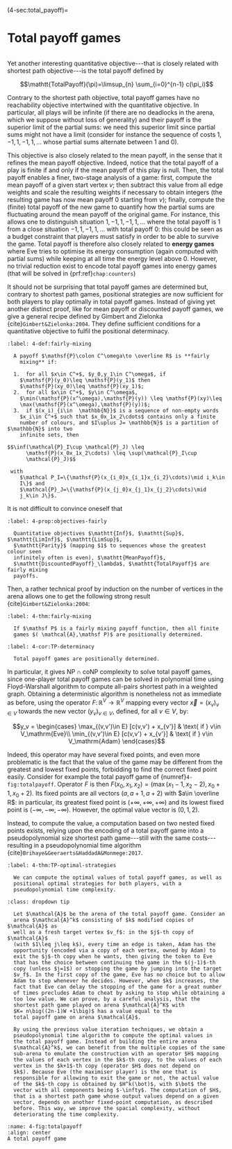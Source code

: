 (4-sec:total_payoff)=
# Total payoff games

```{math}

```

Yet another interesting quantitative objective---that is closely
related with shortest path objective---is the total payoff defined by

$$\mathtt{TotalPayoff}(\pi)=\limsup_{n} \sum_{i=0}^{n-1} c(\pi_i)$$

Contrary to the shortest path objective, total payoff games have no
reachability objective intertwined with the quantitative objective. In
particular, all plays will be infinite (if there are no deadlocks in
the arena, which we suppose without loss of generality) and their
payoff is the superior limit of the partial sums: we need this
superior limit since partial sums might not have a limit (consider for
instance the sequence of costs $1,-1,1,-1,1,\ldots$ whose partial sums
alternate between $1$ and $0$).

This objective is also closely related to the mean payoff, in the
sense that it refines the mean payoff objective. Indeed, notice that
the total payoff of a play is finite if and only if the mean payoff of
this play is null. Then, the total payoff enables a finer, two-stage
analysis of a game: first, compute the mean payoff of a given start
vertex $v$; then subtract this value from all edge weights and scale
the resulting weights if necessary to obtain integers (the resulting
game has now mean payoff 0 starting from $v$); finally, compute the
(finite) total payoff of the new game to quantify how the partial sums
are fluctuating around the mean payoff of the original game. For
instance, this allows one to distinguish situation
$1,-1,1,-1,1,\ldots$ where the total payoff is $1$ from a close
situation $-1,1,-1,1,\ldots$ with total payoff $0$: this could be seen
as a budget constraint that players must satisfy in order to be able
to survive the game. Total payoff is therefore also closely related to
**energy games** where Eve tries to optimise its energy consumption
(again computed with partial sums) while keeping at all time the
energy level above $0$. However, no trivial reduction exist to encode
total payoff games into energy games (that will be solved
in {prf:ref}`chap:counters`)

It should not be surprising that total payoff games are determined
but, contrary to shortest path games, positional strategies are now
sufficient for both players to play optimally in total payoff
games. Instead of giving yet another distinct proof, like for
mean payoff or discounted payoff games, we give a general recipe
defined by Gimbert and Zielonka {cite}`Gimbert&Zielonka:2004`. They define
sufficient conditions for a quantitative objective to fulfil the
positional determinacy.

````{prf:definition} Fairly mixing
:label: 4-def:fairly-mixing

  A payoff $\mathsf{P}\colon C^\omega\to \overline R$ is **fairly
    mixing** if:
  
  1.  for all $x\in C^+$, $y_0,y_1\in C^\omega$, if
    $\mathsf{P}(y_0)\leq \mathsf{P}(y_1)$ then
    $\mathsf{P}(xy_0)\leq \mathsf{P}(xy_1)$;
  2.  for all $x\in C^+$, $y\in C^\omega$,
    $\min(\mathsf{P}(x^\omega),\mathsf{P}(y)) \leq \mathsf{P}(xy)\leq
    \max(\mathsf{P}(x^\omega),\mathsf{P}(y))$;
  3.  if $(x_i)_{i\in  \mathbb{N}}$ is a sequence of non-empty words
    $x_i\in C^+$ such that $x_0x_1x_2\cdots$ contains only a finite
    number of colours, and $I\uplus J= \mathbb{N}$ is a partition of $\mathbb{N}$ into two
    infinite sets, then

$$\inf(\mathcal{P}_I\cup \mathcal{P}_J) \leq
      \mathsf{P}(x_0x_1x_2\cdots) \leq \sup(\mathcal{P}_I\cup
      \mathcal{P}_J)$$

 with
    $\mathcal P_I=\{\mathsf{P}(x_{i_0}x_{i_1}x_{i_2}\cdots)\mid i_k\in
    I\}$ and
    $\mathcal{P}_J=\{\mathsf{P}(x_{j_0}x_{j_1}x_{j_2}\cdots)\mid
    j_k\in J\}$.

````

It is not difficult to convince oneself that

````{prf:proposition} Previous objectives are fairly mixing
:label: 4-prop:objectives-fairly

  Quantitative objectives $\mathtt{Inf}$, $\mathtt{Sup}$, $\mathtt{LimInf}$, $\mathtt{LimSup}$,
  $\mathtt{Parity}$ (mapping $1$ to sequences whose the greatest colour seen
  infinitely often is even), $\mathtt{MeanPayoff}$,
  $\mathtt{DiscountedPayoff}_\lambda$, $\mathtt{TotalPayoff}$ are fairly mixing
  payoffs.

````

Then, a rather technical proof by induction on the number of vertices
in the arena allows one to get the following strong result {cite}`Gimbert&Zielonka:2004`:

````{prf:theorem} Fairly mixing induces positional determinacy
:label: 4-thm:fairly-mixing

  If $\mathsf P$ is a fairly mixing payoff function, then all finite
  games $( \mathcal{A},\mathsf P)$ are positionally determined.

````

````{prf:corollary} Total payoff games
:label: 4-cor:TP-determinacy

  Total payoff games are positionally determined.

````

In particular, it gives $\textrm{NP}\cap \textrm{coNP}$ complexity to solve
total payoff games, since one-player total payoff games can be solved
in polynomial time using Floyd-Warshall algorithm to compute all-pairs
shortest path in a weighted graph. Obtaining a deterministic algorithm
is nonetheless not as immediate as before, using the operator
$F\colon  \mathbb{R}^V\to  \mathbb{R}^V$ mapping every vector $\vec x=(x_v)_{v\in V}$
towards the new vector $(y_v)_{v\in V}$, defined, for all $v\in V$,
by:

$$y_v =
  \begin{cases}
    \max_{(v,v')\in E} [c(v,v') + x_{v'}] &
    \text{ if } v\in  V_\mathrm{Eve}\\
    \min_{(v,v')\in E} [c(v,v') + x_{v'}] & \text{ if } v\in  V_\mathrm{Adam}
  \end{cases}$$

Indeed, this operator may have several fixed points, and even more
problematic is the fact that the value of the game may be different
from the greatest and lowest fixed points, forbidding to find the
correct fixed point easily. Consider for example the total payoff game
of {numref}`4-fig:totalpayoff`. Operator $F$ is then
$F(x_0,x_1,x_2) = \big(\max(x_1-1,x_2-2),x_0+1,x_0+2\big)$. Its fixed
points are all vectors $(a,a+1,a+2)$ with $a\in \overline R$: in
particular, its greatest fixed point is $(+\infty, +\infty, +\infty)$
and its lowest fixed point is $(-\infty, -\infty, -\infty)$. However,
the optimal value vector is $(0,1,2)$.

Instead, to compute the value, a computation based on two nested fixed
points exists, relying upon the encoding of a total payoff game into a
pseudopolynomial size shortest path game---still with the same
costs---resulting in a pseudopolynomial time algorithm {cite}`Brihaye&Geeraerts&HaddadA&Monmege:2017`.

````{prf:theorem} Solution of total payoff games
:label: 4-thm:TP-optimal-strategies

  We can compute the optimal values of total payoff games, as well as
  positional optimal strategies for both players, with a
  pseudopolynomial time complexity.

````

````{admonition} Proof
:class: dropdown tip

  Let $\mathcal{A}$ be the arena of the total payoff game. Consider an
  arena $\mathcal{A}^k$ consisting of $k$ modified copies of $\mathcal{A}$ as
  well as a fresh target vertex $v_f$: in the $j$-th copy of $\mathcal{A}$
  (with $1\leq j\leq k$), every time an edge is taken, Adam has the
  opportunity (encoded via a copy of each vertex, owned by Adam) to
  exit the $j$-th copy when he wants, then giving the token to Eve
  that has the choice between continuing the game in the $(j-1)$-th
  copy (unless $j=1$) or stopping the game by jumping into the target
  $v_f$. In the first copy of the game, Eve has no choice but to allow
  Adam to stop whenever he decides. However, when $k$ increases, the
  fact that Eve can delay the stopping of the game for a great number
  of times precludes Adam to cheat by asking to stop while obtaining a
  too low value. We can prove, by a careful analysis, that the
  shortest path game played on arena $\mathcal{A}^K$ with
  $K= n\big((2n-1)W +1\big)$ has a value equal to the
  total payoff game on arena $\mathcal{A}$.

  By using the previous value iteration techniques, we obtain a
  pseudopolynomial time algorithm to compute the optimal values in
  the total payoff game. Instead of building the entire arena
  $\mathcal{A}^k$, we can benefit from the multiple copies of the same
  sub-arena to emulate the construction with an operator $H$ mapping
  the values of each vertex in the $k$-th copy, to the values of each
  vertex in the $k+1$-th copy (operator $H$ does not depend on
  $k$). Because Eve (the maximiser player) is the one that is
  responsible for allowing to exit the game or not, the actual value
  of the $k$-th copy is obtained by $H^k(\bot)$, with $\bot$ the
  vector with all components being $-\infty$. The computation of $H$,
  that is a shortest path game whose output values depend on a given
  vector, depends on another fixed-point computation, as described
  before. This way, we improve the spacial complexity, without
  deteriorating the time complexity.

````

```{figure} ./../FigAndAlgos/4-fig:totalpayoff.png
:name: 4-fig:totalpayoff
:align: center
A total payoff game
```

